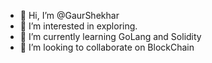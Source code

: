 - 👋 Hi, I’m @GaurShekhar
- 👀 I’m interested in exploring.
- 🌱 I’m currently learning GoLang and Solidity
- 💞️ I’m looking to collaborate on BlockChain 


<!---
GaurShekhar/GaurShekhar is a ✨ special ✨ repository because its `README.md` (this file) appears on your GitHub profile.
You can click the Preview link to take a look at your changes.
--->
